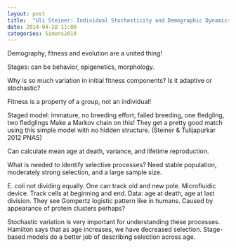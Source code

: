 ```yaml
---
layout: post
title:  "Uli Steiner: Individual Stochasticity and Demographic Dynamics"
date: 2014-04-28 11:00
categories: Simons2014
---
```


Demography, fitness and evolution are a united thing!

Stages: can be behavior, epigenetics, morphology.

Why is so much variation in initial fitness components? Is it adaptive or stochastic?

Fitness is a property of a group, not an individual!

Staged model: immature, no breeding effort, failed breeding, one fledgling, two fledglings
Make a Markov chain on this!
They get a pretty good match using this simple model with no hidden structure. (Steiner & Tulijapurkar 2012 PNAS)

Can calculate mean age at death, variance, and lifetime reproduction.

What is needed to identify selective processes?
Need stable population, moderately strong selection, and a large sample size.

E. coli not dividing equally.
One can track old and new pole.
Microfluidic device.
Track cells at beginning and end.
Data: age at death, age at last division.
They see Gompertz logistic pattern like in humans.
Caused by appearance of protein clusters perhaps?

Stochastic variation is very important for understanding these processes.
Hamilton says that as age increases, we have decreased selection.
Stage-based models do a better job of describing selection across age.
